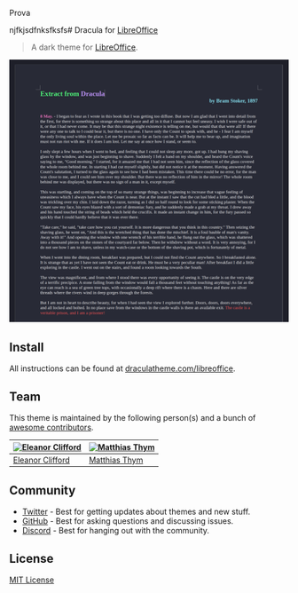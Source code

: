 Prova


njfkjsdfnksfksfs# Dracula for [LibreOffice](https://www.libreoffice.org)

> A dark theme for [LibreOffice](https://www.libreoffice.org).

![Screenshot](./screenshot.png)

## Install

All instructions can be found at [draculatheme.com/libreoffice](https://draculatheme.com/libreoffice).

## Team

This theme is maintained by the following person(s) and a bunch of [awesome contributors](https://github.com/dracula/libreoffice/graphs/contributors).

| [![Eleanor Clifford](https://github.com/eleanor-clifford.png?size=100)](https://github.com/eleanor-clifford) | [![Matthias Thym](https://github.com/totoroot.png?size=100)](https://github.com/totoroot) |
| ------------------------------------------------------------------------------------------------ | ----------------------------------------------------------------------------------------- |
| [Eleanor Clifford](https://github.com/eleanor-clifford)                                                  | [Matthias Thym](https://github.com/totoroot)                                              |

## Community

- [Twitter](https://twitter.com/draculatheme) - Best for getting updates about themes and new stuff.
- [GitHub](https://github.com/dracula/dracula-theme/discussions) - Best for asking questions and discussing issues.
- [Discord](https://draculatheme.com/discord-invite) - Best for hanging out with the community.

## License

[MIT License](./LICENSE)

